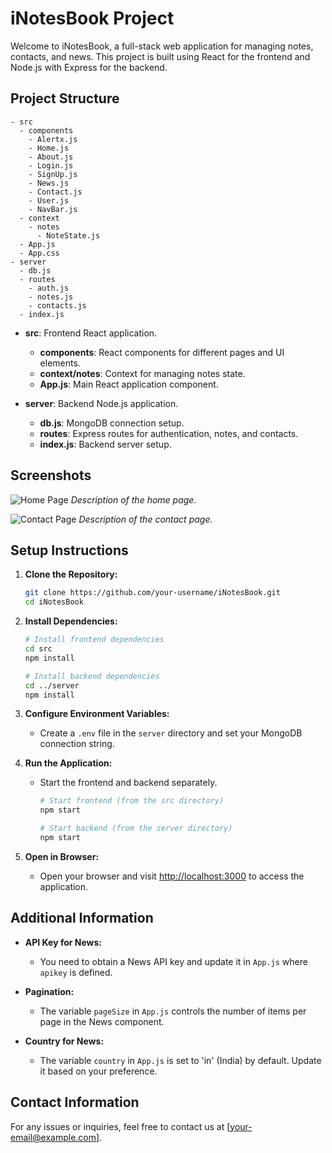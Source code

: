 # iNotesBook Project

Welcome to iNotesBook, a full-stack web application for managing notes, contacts, and news. This project is built using React for the frontend and Node.js with Express for the backend.

## Project Structure

```
- src
  - components
    - Alertx.js
    - Home.js
    - About.js
    - Login.js
    - SignUp.js
    - News.js
    - Contact.js
    - User.js
    - NavBar.js
  - context
    - notes
      - NoteState.js
  - App.js
  - App.css
- server
  - db.js
  - routes
    - auth.js
    - notes.js
    - contacts.js
  - index.js
```

- **src**: Frontend React application.
  - **components**: React components for different pages and UI elements.
  - **context/notes**: Context for managing notes state.
  - **App.js**: Main React application component.

- **server**: Backend Node.js application.
  - **db.js**: MongoDB connection setup.
  - **routes**: Express routes for authentication, notes, and contacts.
  - **index.js**: Backend server setup.

## Screenshots

![Home Page](/screenshots/home.png)
*Description of the home page.*

![Contact Page](/screenshots/contact.png)
*Description of the contact page.*

## Setup Instructions

1. **Clone the Repository:**
   ```bash
   git clone https://github.com/your-username/iNotesBook.git
   cd iNotesBook
   ```

2. **Install Dependencies:**
   ```bash
   # Install frontend dependencies
   cd src
   npm install

   # Install backend dependencies
   cd ../server
   npm install
   ```

3. **Configure Environment Variables:**
   - Create a `.env` file in the `server` directory and set your MongoDB connection string.

4. **Run the Application:**
   - Start the frontend and backend separately.
     ```bash
     # Start frontend (from the src directory)
     npm start

     # Start backend (from the server directory)
     npm start
     ```

5. **Open in Browser:**
   - Open your browser and visit [http://localhost:3000](http://localhost:3000) to access the application.

## Additional Information

- **API Key for News:**
  - You need to obtain a News API key and update it in `App.js` where `apikey` is defined.

- **Pagination:**
  - The variable `pageSize` in `App.js` controls the number of items per page in the News component.

- **Country for News:**
  - The variable `country` in `App.js` is set to 'in' (India) by default. Update it based on your preference.

## Contact Information

For any issues or inquiries, feel free to contact us at [your-email@example.com].
